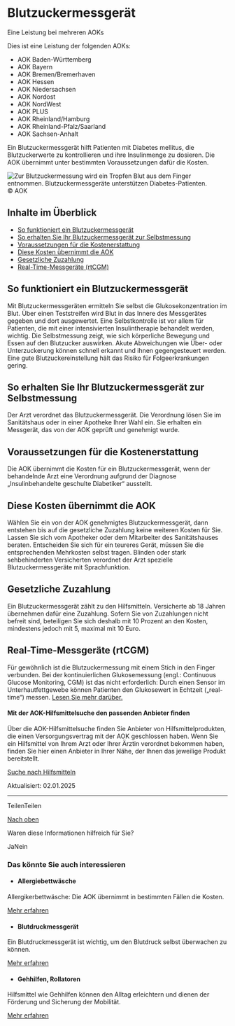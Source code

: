 # Blutzuckermessgerät

Eine Leistung bei mehreren AOKs

Dies ist eine Leistung der folgenden AOKs:

- AOK Baden-Württemberg
- AOK Bayern
- AOK Bremen/Bremerhaven
- AOK Hessen
- AOK Niedersachsen
- AOK Nordost
- AOK NordWest
- AOK PLUS
- AOK Rheinland/Hamburg
- AOK Rheinland-Pfalz/Saarland
- AOK Sachsen-Anhalt

Ein Blutzuckermessgerät hilft Patienten mit Diabetes mellitus, die Blutzuckerwerte zu kontrollieren und ihre Insulinmenge zu dosieren. Die AOK übernimmt unter bestimmten Voraussetzungen dafür die Kosten.

![Zur Blutzuckermessung wird ein Tropfen Blut aus dem Finger entnommen. Blutzuckermessgeräte unterstützen Diabetes-Patienten.](https://www.aok.de/pk/magazin/cms/fileadmin/_processed_/a/7/csm_blutzuckermessgeraet_a26282422c.jpg.webp)© AOK

## Inhalte im Überblick

- [So funktioniert ein Blutzuckermessgerät](https://www.aok.de/pk/leistungen/hilfsmittel/blutzuckermessgeraete/#c1590605042)
- [So erhalten Sie Ihr Blutzuckermessgerät zur Selbstmessung](https://www.aok.de/pk/leistungen/hilfsmittel/blutzuckermessgeraete/#c1590605043)
- [Voraussetzungen für die Kostenerstattung](https://www.aok.de/pk/leistungen/hilfsmittel/blutzuckermessgeraete/#c1590605044)
- [Diese Kosten übernimmt die AOK](https://www.aok.de/pk/leistungen/hilfsmittel/blutzuckermessgeraete/#c1590605046)
- [Gesetzliche Zuzahlung](https://www.aok.de/pk/leistungen/hilfsmittel/blutzuckermessgeraete/#c1590605045)
- [Real-Time-Messgeräte (rtCGM)](https://www.aok.de/pk/leistungen/hilfsmittel/blutzuckermessgeraete/#c1590605047)

## So funktioniert ein Blutzuckermessgerät

Mit Blutzuckermessgeräten ermitteln Sie selbst die Glukosekonzentration im Blut. Über einen Teststreifen wird Blut in das Innere des Messgerätes gegeben und dort ausgewertet. Eine Selbstkontrolle ist vor allem für Patienten, die mit einer intensivierten Insulintherapie behandelt werden, wichtig. Die Selbstmessung zeigt, wie sich körperliche Bewegung und Essen auf den Blutzucker auswirken. Akute Abweichungen wie Über- oder Unterzuckerung können schnell erkannt und ihnen gegengesteuert werden. Eine gute Blutzuckereinstellung hält das Risiko für Folgeerkrankungen gering.

## So erhalten Sie Ihr Blutzuckermessgerät zur Selbstmessung

Der Arzt verordnet das Blutzuckermessgerät. Die Verordnung lösen Sie im Sanitätshaus oder in einer Apotheke Ihrer Wahl ein. Sie erhalten ein Messgerät, das von der AOK geprüft und genehmigt wurde.

## Voraussetzungen für die Kostenerstattung

Die AOK übernimmt die Kosten für ein Blutzuckermessgerät, wenn der behandelnde Arzt eine Verordnung aufgrund der Diagnose „Insulinbehandelte geschulte Diabetiker“ ausstellt.

## Diese Kosten übernimmt die AOK

Wählen Sie ein von der AOK genehmigtes Blutzuckermessgerät, dann entstehen bis auf die gesetzliche Zuzahlung keine weiteren Kosten für Sie. Lassen Sie sich vom Apotheker oder dem Mitarbeiter des Sanitätshauses beraten. Entscheiden Sie sich für ein teureres Gerät, müssen Sie die entsprechenden Mehrkosten selbst tragen. Blinden oder stark sehbehinderten Versicherten verordnet der Arzt spezielle Blutzuckermessgeräte mit Sprachfunktion.

## Gesetzliche Zuzahlung

Ein Blutzuckermessgerät zählt zu den Hilfsmitteln. Versicherte ab 18 Jahren übernehmen dafür eine Zuzahlung. Sofern Sie von Zuzahlungen nicht befreit sind, beteiligen Sie sich deshalb mit 10 Prozent an den Kosten, mindestens jedoch mit 5, maximal mit 10 Euro.

## Real-Time-Messgeräte (rtCGM)

Für gewöhnlich ist die Blutzuckermessung mit einem Stich in den Finger verbunden. Bei der kontinuierlichen Glukosemessung (engl.: Continuous Glucose Monitoring, CGM) ist das nicht erforderlich: Durch einen Sensor im Unterhautfettgewebe können Patienten den Glukosewert in Echtzeit („real-time“) messen. [Lesen Sie mehr darüber.](https://www.aok.de/pk/leistungen/hilfsmittel/kontinuierliche-glukosemessung-rtcgm/)

#### Mit der AOK-Hilfsmittelsuche den passenden Anbieter finden

Über die AOK-Hilfsmittelsuche finden Sie Anbieter von Hilfsmittelprodukten, die einen Versorgungsvertrag mit der AOK geschlossen haben. Wenn Sie ein Hilfsmittel von Ihrem Arzt oder Ihrer Ärztin verordnet bekommen haben, finden Sie hier einen Anbieter in Ihrer Nähe, der Ihnen das jeweilige Produkt bereitstellt.

[Suche nach Hilfsmitteln](https://www.aok.de/pk/hilfsmittelsuche/)

Aktualisiert: 02.01.2025

* * *

TeilenTeilen

[Nach oben](https://www.aok.de/pk/leistungen/hilfsmittel/blutzuckermessgeraete/#main-content)

Waren diese Informationen hilfreich für Sie?

JaNein

### Das könnte Sie auch interessieren

- #### Allergiebettwäsche







Allergikerbettwäsche: Die AOK übernimmt in bestimmten Fällen die Kosten.



[Mehr erfahren](https://www.aok.de/pk/leistungen/hilfsmittel/allergiebettwaesche/)

- #### Blutdruckmessgerät







Ein Blutdruckmessgerät ist wichtig, um den Blutdruck selbst überwachen zu können.



[Mehr erfahren](https://www.aok.de/pk/leistungen/hilfsmittel/blutdruckmessgeraet/)

- #### Gehhilfen, Rollatoren







Hilfsmittel wie Gehhilfen können den Alltag erleichtern und dienen der Förderung und Sicherung der Mobilität.



[Mehr erfahren](https://www.aok.de/pk/leistungen/hilfsmittel/gehhilfen-und-rollatoren/)